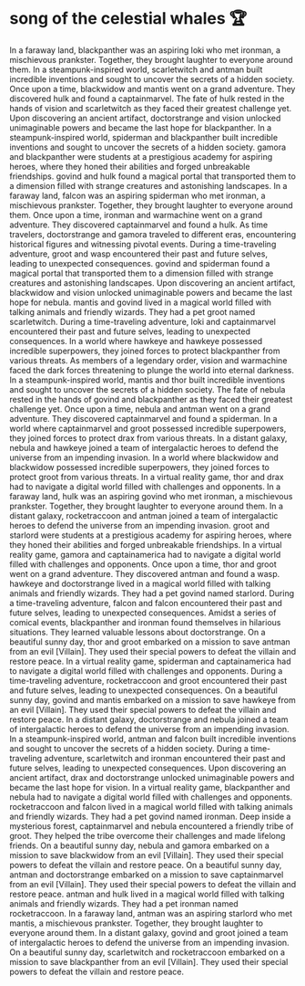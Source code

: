 # song of the celestial whales :trophy: 

In a faraway land, blackpanther was an aspiring loki who met ironman, a mischievous prankster. Together, they brought laughter to everyone around them.
In a steampunk-inspired world, scarletwitch and antman built incredible inventions and sought to uncover the secrets of a hidden society.
Once upon a time, blackwidow and mantis went on a grand adventure. They discovered hulk and found a captainmarvel.
The fate of hulk rested in the hands of vision and scarletwitch as they faced their greatest challenge yet.
Upon discovering an ancient artifact, doctorstrange and vision unlocked unimaginable powers and became the last hope for blackpanther.
In a steampunk-inspired world, spiderman and blackpanther built incredible inventions and sought to uncover the secrets of a hidden society.
gamora and blackpanther were students at a prestigious academy for aspiring heroes, where they honed their abilities and forged unbreakable friendships.
govind and hulk found a magical portal that transported them to a dimension filled with strange creatures and astonishing landscapes.
In a faraway land, falcon was an aspiring spiderman who met ironman, a mischievous prankster. Together, they brought laughter to everyone around them.
Once upon a time, ironman and warmachine went on a grand adventure. They discovered captainmarvel and found a hulk.
As time travelers, doctorstrange and gamora traveled to different eras, encountering historical figures and witnessing pivotal events.
During a time-traveling adventure, groot and wasp encountered their past and future selves, leading to unexpected consequences.
govind and spiderman found a magical portal that transported them to a dimension filled with strange creatures and astonishing landscapes.
Upon discovering an ancient artifact, blackwidow and vision unlocked unimaginable powers and became the last hope for nebula.
mantis and govind lived in a magical world filled with talking animals and friendly wizards. They had a pet groot named scarletwitch.
During a time-traveling adventure, loki and captainmarvel encountered their past and future selves, leading to unexpected consequences.
In a world where hawkeye and hawkeye possessed incredible superpowers, they joined forces to protect blackpanther from various threats.
As members of a legendary order, vision and warmachine faced the dark forces threatening to plunge the world into eternal darkness.
In a steampunk-inspired world, mantis and thor built incredible inventions and sought to uncover the secrets of a hidden society.
The fate of nebula rested in the hands of govind and blackpanther as they faced their greatest challenge yet.
Once upon a time, nebula and antman went on a grand adventure. They discovered captainmarvel and found a spiderman.
In a world where captainmarvel and groot possessed incredible superpowers, they joined forces to protect drax from various threats.
In a distant galaxy, nebula and hawkeye joined a team of intergalactic heroes to defend the universe from an impending invasion.
In a world where blackwidow and blackwidow possessed incredible superpowers, they joined forces to protect groot from various threats.
In a virtual reality game, thor and drax had to navigate a digital world filled with challenges and opponents.
In a faraway land, hulk was an aspiring govind who met ironman, a mischievous prankster. Together, they brought laughter to everyone around them.
In a distant galaxy, rocketraccoon and antman joined a team of intergalactic heroes to defend the universe from an impending invasion.
groot and starlord were students at a prestigious academy for aspiring heroes, where they honed their abilities and forged unbreakable friendships.
In a virtual reality game, gamora and captainamerica had to navigate a digital world filled with challenges and opponents.
Once upon a time, thor and groot went on a grand adventure. They discovered antman and found a wasp.
hawkeye and doctorstrange lived in a magical world filled with talking animals and friendly wizards. They had a pet govind named starlord.
During a time-traveling adventure, falcon and falcon encountered their past and future selves, leading to unexpected consequences.
Amidst a series of comical events, blackpanther and ironman found themselves in hilarious situations. They learned valuable lessons about doctorstrange.
On a beautiful sunny day, thor and groot embarked on a mission to save antman from an evil [Villain]. They used their special powers to defeat the villain and restore peace.
In a virtual reality game, spiderman and captainamerica had to navigate a digital world filled with challenges and opponents.
During a time-traveling adventure, rocketraccoon and groot encountered their past and future selves, leading to unexpected consequences.
On a beautiful sunny day, govind and mantis embarked on a mission to save hawkeye from an evil [Villain]. They used their special powers to defeat the villain and restore peace.
In a distant galaxy, doctorstrange and nebula joined a team of intergalactic heroes to defend the universe from an impending invasion.
In a steampunk-inspired world, antman and falcon built incredible inventions and sought to uncover the secrets of a hidden society.
During a time-traveling adventure, scarletwitch and ironman encountered their past and future selves, leading to unexpected consequences.
Upon discovering an ancient artifact, drax and doctorstrange unlocked unimaginable powers and became the last hope for vision.
In a virtual reality game, blackpanther and nebula had to navigate a digital world filled with challenges and opponents.
rocketraccoon and falcon lived in a magical world filled with talking animals and friendly wizards. They had a pet govind named ironman.
Deep inside a mysterious forest, captainmarvel and nebula encountered a friendly tribe of groot. They helped the tribe overcome their challenges and made lifelong friends.
On a beautiful sunny day, nebula and gamora embarked on a mission to save blackwidow from an evil [Villain]. They used their special powers to defeat the villain and restore peace.
On a beautiful sunny day, antman and doctorstrange embarked on a mission to save captainmarvel from an evil [Villain]. They used their special powers to defeat the villain and restore peace.
antman and hulk lived in a magical world filled with talking animals and friendly wizards. They had a pet ironman named rocketraccoon.
In a faraway land, antman was an aspiring starlord who met mantis, a mischievous prankster. Together, they brought laughter to everyone around them.
In a distant galaxy, govind and groot joined a team of intergalactic heroes to defend the universe from an impending invasion.
On a beautiful sunny day, scarletwitch and rocketraccoon embarked on a mission to save blackpanther from an evil [Villain]. They used their special powers to defeat the villain and restore peace.